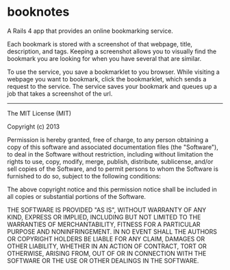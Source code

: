 booknotes
=========

A Rails 4 app that provides an online bookmarking service.

Each bookmark is stored with a screenshot of that webpage, title, description,
and tags. Keeping a screenshot allows you to visually find the bookmark you are looking for when
you have several that are similar.


To use the service, you save a bookmarklet to you browser. While visiting a webpage you
want to bookmark, click the bookmarklet, which sends a request to the service. The service saves
your bookmark and queues up a job that takes a screenshot of the url.





---------------------
The MIT License (MIT)

Copyright (c) 2013 

Permission is hereby granted, free of charge, to any person obtaining a copy
of this software and associated documentation files (the "Software"), to deal
in the Software without restriction, including without limitation the rights
to use, copy, modify, merge, publish, distribute, sublicense, and/or sell
copies of the Software, and to permit persons to whom the Software is
furnished to do so, subject to the following conditions:

The above copyright notice and this permission notice shall be included in
all copies or substantial portions of the Software.

THE SOFTWARE IS PROVIDED "AS IS", WITHOUT WARRANTY OF ANY KIND, EXPRESS OR
IMPLIED, INCLUDING BUT NOT LIMITED TO THE WARRANTIES OF MERCHANTABILITY,
FITNESS FOR A PARTICULAR PURPOSE AND NONINFRINGEMENT. IN NO EVENT SHALL THE
AUTHORS OR COPYRIGHT HOLDERS BE LIABLE FOR ANY CLAIM, DAMAGES OR OTHER
LIABILITY, WHETHER IN AN ACTION OF CONTRACT, TORT OR OTHERWISE, ARISING FROM,
OUT OF OR IN CONNECTION WITH THE SOFTWARE OR THE USE OR OTHER DEALINGS IN
THE SOFTWARE.
